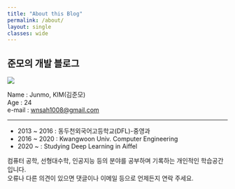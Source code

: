 ```yaml
---
title: "About this Blog"
permalink: /about/
layout: single
classes: wide
---
```


## 준모의 개발 블로그

![](https://username-jm.github.io/assets/images/pho.png)

Name      :   Junmo, KIM(김준모)   
Age       :   24   
e-mail	  :   wnsah1008@gmail.com 
***

- 2013 ~ 2016   : 동두천외국어고등학교(DFL)-중영과
- 2016 ~ 2020   : Kwangwoon Univ. Computer Engineering
- 2020 ~	: Studying Deep Learning in Aiffel


컴퓨터 공학, 선형대수학, 인공지능 등의 분야를 공부하며 기록하는 개인적인 학습공간입니다.   
오류나 다른 의견이 있으면 댓글이나 이메일 등으로 언제든지 연락 주세요.
